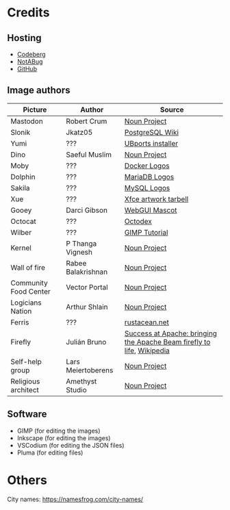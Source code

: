 # Credits

## Hosting

- [Codeberg](https://codeberg.org/mark22k/UnCiv-Logicians)
- [NotABug](https://notabug.org/mark22k/UnCiv-Logicians)
- [GitHub](https://github.com/marek22k/Logicians)

## Image authors

| Picture | Author | Source |
| --- | --- | --- |
| Mastodon | Robert Crum | [Noun Project](https://thenounproject.com/icon/mammoth-3220/) |
| Slonik | 	Jkatz05 | [PostgreSQL Wiki](https://wiki.postgresql.org/wiki/File:PostgreSQL_Logo.1_Color_Black.png) |
| Yumi | ??? | [UBports installer](https://github.com/ubports/ubports-installer/blob/master/build/icons/icon.png) |
| Dino | Saeful Muslim | [Noun Project](https://thenounproject.com/icon/dino-1556980/) |
| Moby | ??? | [Docker Logos](https://www.docker.com/company/newsroom/media-resources/) |
| Dolphin | ??? | [MariaDB Logos](https://mariadb.com/about-us/logos/) |
| Sakila | ??? | [MySQL Logos](https://www.mysql.com/about/legal/logos.html) |
| Xue | ??? | [Xfce artwork tarbell](https://www.xfce.org/download) |
| Gooey | Darci Gibson | [WebGUI Mascot](https://www.webgui.org/mascot/gooey) |
| Octocat | ??? | [Octodex](https://octodex.github.com/original/) |
| Wilber | ??? | [GIMP Tutorial](https://docs.gimp.org/en/gimp-first-steps.html) |
| Kernel | P Thanga Vignesh | [Noun Project](https://thenounproject.com/icon/major-general-933186/) |
| Wall of fire | Rabee Balakrishnan | [Noun Project](https://thenounproject.com/icon/firewall-110043/) |
| Community Food Center | Vector Portal | [Noun Project](https://thenounproject.com/icon/city-hall-4431733/) |
| Logicians Nation | Arthur Shlain | [Noun Project](https://thenounproject.com/icon/logic-718608/)
| Ferris | ??? | [rustacean.net](https://rustacean.net/) |
| Firefly | Julián Bruno | [Success at Apache: bringing the Apache Beam firefly to life](https://news.apache.org/foundation/entry/success-at-apache-bringing-the), [Wikipedia](https://en.wikipedia.org/wiki/File:Apache_Beam_firefly_mascot.svg) |
| Self-help group | Lars Meiertoberens | [Noun Project](https://thenounproject.com/icon/self-help-4845328/) |
| Religious architect | Amethyst Studio | [Noun Project](https://thenounproject.com/icon/architect-5295852/) |

## Software

- GIMP (for editing the images)
- Inkscape (for editing the images)
- VSCodium (for editing the JSON files)
- Pluma (for editing files)

# Others

City names: https://namesfrog.com/city-names/

